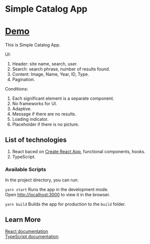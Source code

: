 # Simple Catalog App

# [Demo](https://catalog-app-36f0af.netlify.app)

This is Simple Catalog App.

UI:
1. Header: site name, search, user.
2. Search: search phrase, number of results found.
3. Content: Image, Name, Year, ID, Type.
4. Pagination.

Conditions:
1. Each significant element is a separate component.
2. No frameworks for UI.
3. Adaptive.
4. Message if there are no results.
5. Loading indicator.
6. Placeholder if there is no picture.

## List of technologies

1. React baced on [Create React App](https://github.com/facebook/create-react-app), functional components, hooks.
2. TypeScript.

### Available Scripts

In the project directory, you can run:

`yarn start`
Runs the app in the development mode.\
Open [http://localhost:3000](http://localhost:3000) to view it in the browser.

`yarn build`
Builds the app for production to the `build` folder.

## Learn More

[React documentation](https://reactjs.org/)\
[TypeScript documentation](https://www.typescriptlang.org/docs/)
